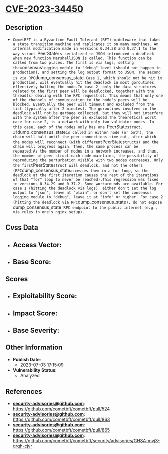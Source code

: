 
# [CVE-2023-34450](https://cve.mitre.org/cgi-bin/cvename.cgi?name=CVE-2023-34450)

## Description

- `CometBFT is a Byzantine Fault Tolerant (BFT) middleware that takes a state transition machine and replicates it on many machines. An internal modification made in versions 0.34.28 and 0.37.1 to the way struct `PeerState` is serialized to JSON introduced a deadlock when new function MarshallJSON is called. This function can be called from two places. The first is via logs, setting the `consensus` logging module to "debug" level (should not happen in production), and setting the log output format to JSON. The second is via RPC `dump_consensus_state`.Case 1, which should not be hit in production, will eventually hit the deadlock in most goroutines, effectively halting the node.In case 2, only the data structures related to the first peer will be deadlocked, together with the thread(s) dealing with the RPC request(s). This means that only one of the channels of communication to the node's peers will be blocked. Eventually the peer will timeout and excluded from the list (typically after 2 minutes). The goroutines involved in the deadlock will not be garbage collected, but they will not interfere with the system after the peer is excluded.The theoretical worst case for case 2, is a network with only two validator nodes. In this case, each of the nodes only has one `PeerState` struct. If `dump_consensus_state` is called in either node (or both), the chain will halt until the peer connections time out, after which the nodes will reconnect (with different `PeerState` structs) and the chain will progress again. Then, the same process can be repeated.As the number of nodes in a network increases, and thus, the number of peer struct each node maintains, the possibility of reproducing the perturbation visible with two nodes decreases. Only the first `PeerState` struct will deadlock, and not the others (RPC `dump_consensus_state` accesses them in a for loop, so the deadlock at the first iteration causes the rest of the iterations of that "for" loop to never be reached).This regression was fixed in versions 0.34.29 and 0.37.2. Some workarounds are available. For case 1 (hitting the deadlock via logs), either don't set the log output to "json", leave at "plain", or don't set the consensus logging module to "debug", leave it at "info" or higher. For case 2 (hitting the deadlock via RPC `dump_consensus_state`), do not expose `dump_consensus_state` RPC endpoint to the public internet (e.g., via rules in one's nginx setup).`

## Cvss Data

- **Access Vector**:
  - 
- **Base Score**:
  - 

## Scores

- **Exploitability Score**:
  - 
- **Impact Score**:
  - 
- **Base Severity**:
  - 

## Other Information

- **Publish Date**:
  - 2023-07-03 17:15:09
- **Vulnerability Status**:
  - Analyzed

## References

- **security-advisories@github.com**: https://github.com/cometbft/cometbft/pull/524
- **security-advisories@github.com**: https://github.com/cometbft/cometbft/pull/863
- **security-advisories@github.com**: https://github.com/cometbft/cometbft/pull/865
- **security-advisories@github.com**: https://github.com/cometbft/cometbft/security/advisories/GHSA-mvj3-qrqh-cjvr
